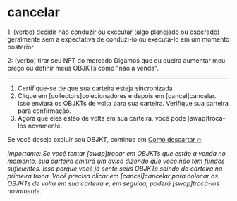 # cancelar

1: (verbo) decidir não conduzir ou executar (algo planejado ou esperado) geralmente sem a expectativa de conduzi-lo ou executá-lo em um momento posterior

2: (verbo) tirar seu NFT do mercado
Digamos que eu queira aumentar meu preço ou definir meus OBJKTs como "não à venda".


***


1. Certifique-se de que sua carteira esteja sincronizada
2. Clique em [collectors]colecionadores e depois em [cancel]cancelar. Isso enviará os OBJKTs de volta para sua carteira. Verifique sua carteira para confirmação.
3. Agora que eles estão de volta em sua carteira, você pode [swap]trocá-los novamente.

Se você deseja excluir seu OBJKT, continue em [Como descartar 🔥](https://github.com/teia-community/teia-docs/wiki/PT:Como-Descartar)

_Importante: Se você tentar [swap]trocar em OBJKTs que estão à venda no momento, sua carteira emitirá um aviso dizendo que você não tem fundos suficientes. Isso porque você já sente seus OBJKTs saindo da carteira na primeira troca. Você precisa clicar em [cancel]cancelar para colocar os OBJKTs de volta em sua carteira e, em seguida, poderá [swap]trocá-los novamente._